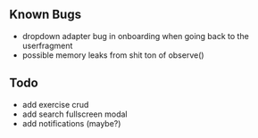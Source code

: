 ## Known Bugs
- dropdown adapter bug in onboarding when going back to the userfragment
- possible memory leaks from shit ton of observe()

## Todo
- add exercise crud
- add search fullscreen modal
- add notifications (maybe?)